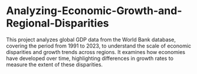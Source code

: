 # Analyzing-Economic-Growth-and-Regional-Disparities
This project analyzes global GDP data from the World Bank database, covering the period from 1991 to 2023, to understand the scale of economic disparities and growth trends across regions. It examines how economies have developed over time, highlighting differences in growth rates to measure the extent of these disparities.
